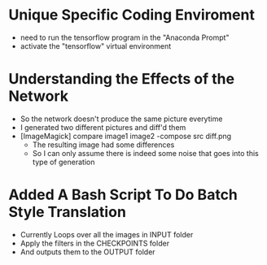 # Unique Specific Coding Enviroment
* need to run the tensorflow program in the "Anaconda Prompt"
* activate the "tensorflow" virtual environment

# Understanding the Effects of the Network
* So the network doesn't produce the same picture everytime
* I generated two different pictures and diff'd them
* [ImageMagick] compare image1 image2 -compose src diff.png
  * The resulting image had some differences
  * So I can only assume there is indeed some noise that goes into this type of generation

# Added A Bash Script To Do Batch Style Translation
 * Currently Loops over all the images in INPUT folder
 * Apply the filters in the CHECKPOINTS folder
 * And outputs them to the OUTPUT folder